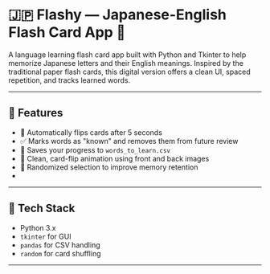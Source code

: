# 🇯🇵 Flashy — Japanese-English Flash Card App 📖

A language learning flash card app built with Python and Tkinter to help memorize Japanese letters and their English meanings. Inspired by the traditional paper flash cards, this digital version offers a clean UI, spaced repetition, and tracks learned words.

---

## 🌟 Features

- 🔁 Automatically flips cards after 5 seconds
- ✅ Marks words as "known" and removes them from future review
- 📁 Saves your progress to `words_to_learn.csv`
- 🎴 Clean, card-flip animation using front and back images
- 🧠 Randomized selection to improve memory retention
- 
---

## 🧰 Tech Stack

- Python 3.x
- `tkinter` for GUI
- `pandas` for CSV handling
- `random` for card shuffling

---

